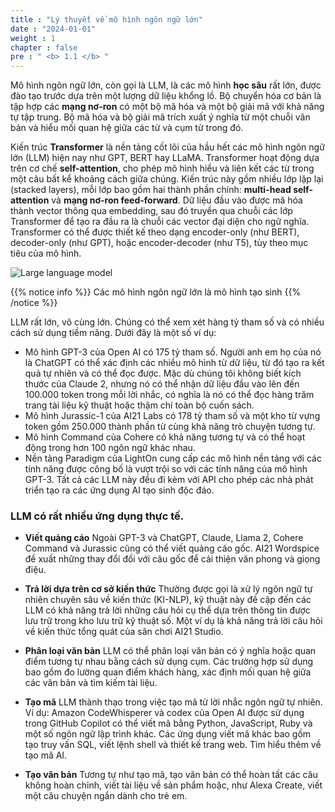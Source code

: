 ```yaml
---
title : "Lý thuyết về mô hình ngôn ngữ lớn"
date : "2024-01-01"
weight : 1 
chapter : false
pre : " <b> 1.1 </b> "
---
```


Mô hình ngôn ngữ lớn, còn gọi là LLM, là các mô hình **học sâu** rất lớn, được đào tạo trước dựa trên một lượng dữ liệu khổng lồ. Bộ chuyển hóa cơ bản là tập hợp các **mạng nơ-ron** có một bộ mã hóa và một bộ giải mã với khả năng tự tập trung. Bộ mã hóa và bộ giải mã trích xuất ý nghĩa từ một chuỗi văn bản và hiểu mối quan hệ giữa các từ và cụm từ trong đó.

Kiến trúc **Transformer** là nền tảng cốt lõi của hầu hết các mô hình ngôn ngữ lớn (LLM) hiện nay như GPT, BERT hay LLaMA. Transformer hoạt động dựa trên cơ chế **self-attention**, cho phép mô hình hiểu và liên kết các từ trong một câu bất kể khoảng cách giữa chúng. Kiến trúc này gồm nhiều lớp lặp lại (stacked layers), mỗi lớp bao gồm hai thành phần chính: **multi-head self-attention** và **mạng nơ-ron feed-forward**. Dữ liệu đầu vào được mã hóa thành vector thông qua embedding, sau đó truyền qua chuỗi các lớp Transformer để tạo ra đầu ra là chuỗi các vector đại diện cho ngữ nghĩa. Transformer có thể được thiết kế theo dạng encoder-only (như BERT), decoder-only (như GPT), hoặc encoder-decoder (như T5), tùy theo mục tiêu của mô hình.

![Large language model](/images/1.introduce/1.0.png)

{{% notice info %}}
Các mô hình ngôn ngữ lớn là mô hình tạo sinh
{{% /notice %}}

LLM rất lớn, vô cùng lớn. Chúng có thể xem xét hàng tỷ tham số và có nhiều cách sử dụng tiềm năng. Dưới đây là một số ví dụ:

- Mô hình GPT-3 của Open AI có 175 tỷ tham số. Người anh em họ của nó là ChatGPT có thể xác định các nhiều mô hình từ dữ liệu, từ đó tạo ra kết quả tự nhiên và có thể đọc được. Mặc dù chúng tôi không biết kích thước của Claude 2, nhưng nó có thể nhận dữ liệu đầu vào lên đến 100.000 token trong mỗi lời nhắc, có nghĩa là nó có thể đọc hàng trăm trang tài liệu kỹ thuật hoặc thậm chí toàn bộ cuốn sách.
- Mô hình Jurassic-1 của AI21 Labs có 178 tỷ tham số và một kho từ vựng token gồm 250.000 thành phần từ cùng khả năng trò chuyện tương tự.
- Mô hình Command của Cohere có khả năng tương tự và có thể hoạt động trong hơn 100 ngôn ngữ khác nhau.
- Nền tảng Paradigm của LightOn cung cấp các mô hình nền tảng với các tính năng được công bố là vượt trội so với các tính năng của mô hình GPT-3. Tất cả các LLM này đều đi kèm với API cho phép các nhà phát triển tạo ra các ứng dụng AI tạo sinh độc đáo.


### LLM có rất nhiều ứng dụng thực tế.

- **Viết quảng cáo**
Ngoài GPT-3 và ChatGPT, Claude, Llama 2, Cohere Command và Jurassic cũng có thể viết quảng cáo gốc. AI21 Wordspice đề xuất những thay đổi đối với câu gốc để cải thiện văn phong và giọng điệu.

- **Trả lời dựa trên cơ sở kiến thức**
Thường được gọi là xử lý ngôn ngữ tự nhiên chuyên sâu về kiến thức (KI-NLP), kỹ thuật này đề cập đến các LLM có khả năng trả lời những câu hỏi cụ thể dựa trên thông tin được lưu trữ trong kho lưu trữ kỹ thuật số. Một ví dụ là khả năng trả lời câu hỏi về kiến thức tổng quát của sân chơi AI21 Studio.

- **Phân loại văn bản**
LLM có thể phân loại văn bản có ý nghĩa hoặc quan điểm tương tự nhau bằng cách sử dụng cụm. Các trường hợp sử dụng bao gồm đo lường quan điểm khách hàng, xác định mối quan hệ giữa các văn bản và tìm kiếm tài liệu.

- **Tạo mã**
LLM thành thạo trong việc tạo mã từ lời nhắc ngôn ngữ tự nhiên. Ví dụ: Amazon CodeWhisperer và codex của Open AI được sử dụng trong GitHub Copilot có thể viết mã bằng Python, JavaScript, Ruby và một số ngôn ngữ lập trình khác. Các ứng dụng viết mã khác bao gồm tạo truy vấn SQL, viết lệnh shell và thiết kế trang web. Tìm hiểu thêm về tạo mã AI.

- **Tạo văn bản**
Tương tự như tạo mã, tạo văn bản có thể hoàn tất các câu không hoàn chỉnh, viết tài liệu về sản phẩm hoặc, như Alexa Create, viết một câu chuyện ngắn dành cho trẻ em.


